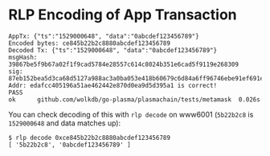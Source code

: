 
# RLP Encoding of App Transaction

```$ go test -run Metamask
AppTx: {"ts":"1529000648", "data":"0abcdef123456789"}
Encoded bytes: ce845b22b2c8880abcdef123456789
Decoded Tx: {"ts":"1529000648", "data":"0abcdef123456789"}
msgHash: 39867be5f9b67a02f1f9cad5784e28557c614c8024b351e6cad5f9119e268309
sig: 87eb152bea5d3ca68d5127a988ac3a0ba053e418b60679c6d84a6ff96746ebe91ef691e3dfc7a903b128f4f365a5debac9282943d516f96fb84219029b462c9e1b
Addr: edafcc405196a51ae462442e870d0ea9d5d395a1 is correct!
PASS
ok  	github.com/wolkdb/go-plasma/plasmachain/tests/metamask	0.026s
```

You can check decoding of this with `rlp decode` on www6001 (`5b22b2c8` is `1529000648` and data matches up):
```
$ rlp decode 0xce845b22b2c8880abcdef123456789
[ '5b22b2c8', '0abcdef123456789' ]
```
